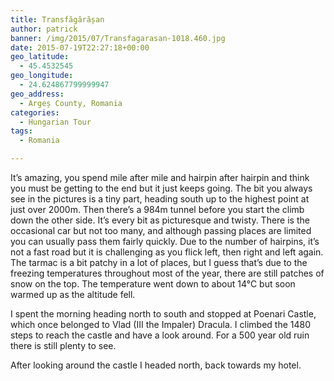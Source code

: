 ```yaml
---
title: Transfăgărășan
author: patrick
banner: /img/2015/07/Transfagarasan-1018.460.jpg
date: 2015-07-19T22:27:18+00:00
geo_latitude:
  - 45.4532545
geo_longitude:
  - 24.624867799999947
geo_address:
  - Argeș County, Romania
categories:
  - Hungarian Tour
tags:
  - Romania

---
```

It’s amazing, you spend mile after mile and hairpin after hairpin and think you must be getting to the end but it just keeps going. The bit you always see in the pictures is a tiny part, heading south up to the highest point at just over 2000m. Then there’s a 984m tunnel before you start the climb down the other side. It’s every bit as picturesque and twisty. There is the occasional car but not too many, and although passing places are limited you can usually pass them fairly quickly. Due to the number of hairpins, it’s not a fast road but it is challenging as you flick left, then right and left again. The tarmac is a bit patchy in a lot of places, but I guess that’s due to the freezing temperatures throughout most of the year, there are still patches of snow on the top. The temperature went down to about 14°C but soon warmed up as the altitude fell.

I spent the morning heading north to south and stopped at Poenari Castle, which once belonged to Vlad (III the Impaler) Dracula. I climbed the 1480 steps to reach the castle and have a look around. For a 500 year old ruin there is still plenty to see.

After looking around the castle I headed north, back towards my hotel.
